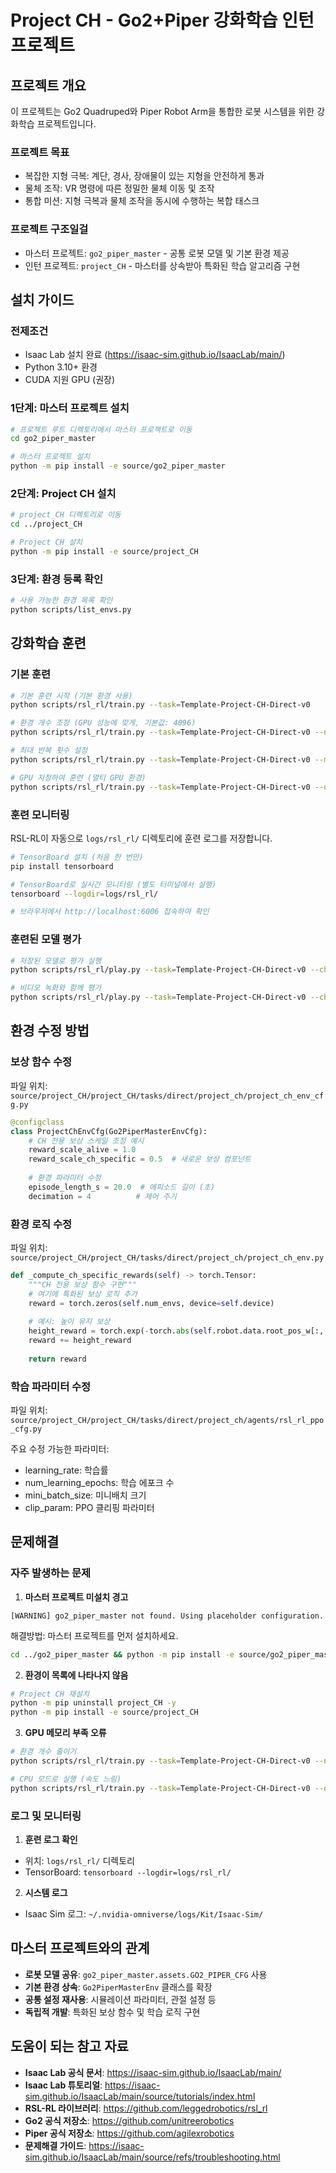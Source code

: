 # Project CH - Go2+Piper 강화학습 인턴 프로젝트

## 프로젝트 개요

이 프로젝트는 Go2 Quadruped와 Piper Robot Arm을 통합한 로봇 시스템을 위한 강화학습 프로젝트입니다.

### 프로젝트 목표
- 복잡한 지형 극복: 계단, 경사, 장애물이 있는 지형을 안전하게 통과
- 물체 조작: VR 명령에 따른 정밀한 물체 이동 및 조작
- 통합 미션: 지형 극복과 물체 조작을 동시에 수행하는 복합 태스크

### 프로젝트 구조일걸
- 마스터 프로젝트: `go2_piper_master` - 공통 로봇 모델 및 기본 환경 제공
- 인턴 프로젝트: `project_CH` - 마스터를 상속받아 특화된 학습 알고리즘 구현

## 설치 가이드

### 전제조건
- Isaac Lab 설치 완료 (https://isaac-sim.github.io/IsaacLab/main/)
- Python 3.10+ 환경
- CUDA 지원 GPU (권장)

### 1단계: 마스터 프로젝트 설치
```bash
# 프로젝트 루트 디렉토리에서 마스터 프로젝트로 이동
cd go2_piper_master

# 마스터 프로젝트 설치
python -m pip install -e source/go2_piper_master
```

### 2단계: Project CH 설치
```bash
# project_CH 디렉토리로 이동
cd ../project_CH

# Project CH 설치
python -m pip install -e source/project_CH
```

### 3단계: 환경 등록 확인
```bash
# 사용 가능한 환경 목록 확인
python scripts/list_envs.py
```

## 강화학습 훈련

### 기본 훈련
```bash
# 기본 훈련 시작 (기본 환경 사용)
python scripts/rsl_rl/train.py --task=Template-Project-CH-Direct-v0

# 환경 개수 조정 (GPU 성능에 맞게, 기본값: 4096)
python scripts/rsl_rl/train.py --task=Template-Project-CH-Direct-v0 --num_envs=2048

# 최대 반복 횟수 설정
python scripts/rsl_rl/train.py --task=Template-Project-CH-Direct-v0 --max_iterations=2000

# GPU 지정하여 훈련 (멀티 GPU 환경)
python scripts/rsl_rl/train.py --task=Template-Project-CH-Direct-v0 --device=cuda:0
```

### 훈련 모니터링
RSL-RL이 자동으로 `logs/rsl_rl/` 디렉토리에 훈련 로그를 저장합니다.

```bash
# TensorBoard 설치 (처음 한 번만)
pip install tensorboard

# TensorBoard로 실시간 모니터링 (별도 터미널에서 실행)
tensorboard --logdir=logs/rsl_rl/

# 브라우저에서 http://localhost:6006 접속하여 확인
```

### 훈련된 모델 평가
```bash
# 저장된 모델로 평가 실행
python scripts/rsl_rl/play.py --task=Template-Project-CH-Direct-v0 --checkpoint=logs/rsl_rl/EXPERIMENT_NAME/model_XXXX.pt

# 비디오 녹화와 함께 평가
python scripts/rsl_rl/play.py --task=Template-Project-CH-Direct-v0 --checkpoint=PATH_TO_MODEL --video
```

## 환경 수정 방법

### 보상 함수 수정
파일 위치: `source/project_CH/project_CH/tasks/direct/project_ch/project_ch_env_cfg.py`

```python
@configclass
class ProjectChEnvCfg(Go2PiperMasterEnvCfg):
    # CH 전용 보상 스케일 조정 예시
    reward_scale_alive = 1.0
    reward_scale_ch_specific = 0.5  # 새로운 보상 컴포넌트
    
    # 환경 파라미터 수정
    episode_length_s = 20.0  # 에피소드 길이 (초)
    decimation = 4          # 제어 주기
```

### 환경 로직 수정
파일 위치: `source/project_CH/project_CH/tasks/direct/project_ch/project_ch_env.py`

```python
def _compute_ch_specific_rewards(self) -> torch.Tensor:
    """CH 전용 보상 함수 구현"""
    # 여기에 특화된 보상 로직 추가
    reward = torch.zeros(self.num_envs, device=self.device)
    
    # 예시: 높이 유지 보상
    height_reward = torch.exp(-torch.abs(self.robot.data.root_pos_w[:, 2] - 0.4))
    reward += height_reward
    
    return reward
```

### 학습 파라미터 수정
파일 위치: `source/project_CH/project_CH/tasks/direct/project_ch/agents/rsl_rl_ppo_cfg.py`

주요 수정 가능한 파라미터:
- learning_rate: 학습률
- num_learning_epochs: 학습 에포크 수
- mini_batch_size: 미니배치 크기
- clip_param: PPO 클리핑 파라미터

## 문제해결

### 자주 발생하는 문제

1. **마스터 프로젝트 미설치 경고**
```
[WARNING] go2_piper_master not found. Using placeholder configuration.
```
해결방법: 마스터 프로젝트를 먼저 설치하세요.
```bash
cd ../go2_piper_master && python -m pip install -e source/go2_piper_master
```

2. **환경이 목록에 나타나지 않음**
```bash
# Project CH 재설치
python -m pip uninstall project_CH -y
python -m pip install -e source/project_CH
```

3. **GPU 메모리 부족 오류**
```bash
# 환경 개수 줄이기
python scripts/rsl_rl/train.py --task=Template-Project-CH-Direct-v0 --num_envs=1024

# CPU 모드로 실행 (속도 느림)
python scripts/rsl_rl/train.py --task=Template-Project-CH-Direct-v0 --device=cpu
```

### 로그 및 모니터링

1. **훈련 로그 확인**
- 위치: `logs/rsl_rl/` 디렉토리
- TensorBoard: `tensorboard --logdir=logs/rsl_rl/`

2. **시스템 로그**
- Isaac Sim 로그: `~/.nvidia-omniverse/logs/Kit/Isaac-Sim/`

## 마스터 프로젝트와의 관계

- **로봇 모델 공유**: `go2_piper_master.assets.GO2_PIPER_CFG` 사용
- **기본 환경 상속**: `Go2PiperMasterEnv` 클래스를 확장
- **공통 설정 재사용**: 시뮬레이션 파라미터, 관절 설정 등
- **독립적 개발**: 특화된 보상 함수 및 학습 로직 구현

## 도움이 되는 참고 자료

- **Isaac Lab 공식 문서**: https://isaac-sim.github.io/IsaacLab/main/
- **Isaac Lab 튜토리얼**: https://isaac-sim.github.io/IsaacLab/main/source/tutorials/index.html
- **RSL-RL 라이브러리**: https://github.com/leggedrobotics/rsl_rl
- **Go2 공식 저장소**: https://github.com/unitreerobotics
- **Piper 공식 저장소**: https://github.com/agilexrobotics
- **문제해결 가이드**: https://isaac-sim.github.io/IsaacLab/main/source/refs/troubleshooting.html